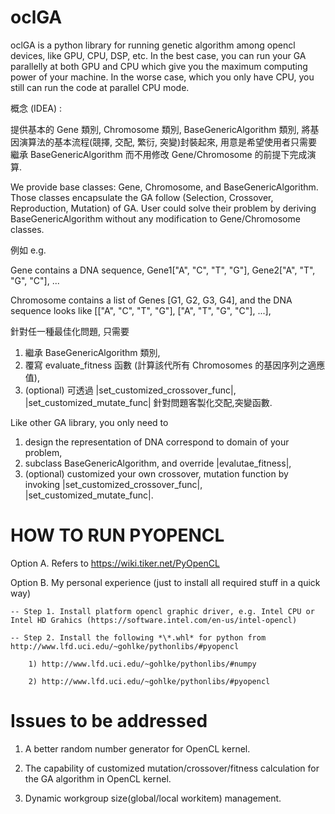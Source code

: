 # oclGA
oclGA is a python library for running genetic algorithm among opencl devices, like GPU, CPU, DSP, etc. In the best case, you can run your GA parallelly at both GPU and CPU which give you the maximum computing power of your machine. In the worse case, which you only have CPU, you still can run the code at parallel CPU mode.

概念 (IDEA) :

提供基本的 Gene 類別, Chromosome 類別, BaseGenericAlgorithm 類別,
將基因演算法的基本流程(競擇, 交配, 繁衍, 突變)封裝起來,
用意是希望使用者只需要繼承 BaseGenericAlgorithm 而不用修改 Gene/Chromosome 的前提下完成演算.

We provide base classes: Gene, Chromosome, and BaseGenericAlgorithm. Those classes encapsulate the GA follow (Selection, Crossover, Reproduction, Mutation) of GA. User could solve their problem by deriving BaseGenericAlgorithm without any modification to Gene/Chromosome classes.

例如  e.g.

Gene contains a DNA sequence, Gene1["A", "C", "T", "G"], Gene2["A", "T", "G", "C"], ...

Chromosome contains a list of Genes [G1, G2, G3, G4], and the DNA sequence looks like [["A", "C", "T", "G"], ["A", "T", "G", "C"], ...],

針對任一種最佳化問題, 只需要

1. 繼承 BaseGenericAlgorithm 類別, 
2. 覆寫 evaluate_fitness 函數 (計算該代所有 Chromosomes 的基因序列之適應值), 
3. (optional) 可透過 |set_customized_crossover_func|, |set_customized_mutate_func| 針對問題客製化交配,突變函數.

Like other GA library, you only need to

1. design the representation of DNA correspond to domain of your problem,
2. subclass BaseGenericAlgorithm, and override |evalutae_fitness|,
3. (optional) customized your own crossover, mutation function by invoking |set_customized_crossover_func|, |set_customized_mutate_func|.


# HOW TO RUN PYOPENCL

Option A. Refers to https://wiki.tiker.net/PyOpenCL

Option B. My personal experience (just to install all required stuff in a quick way)

    -- Step 1. Install platform opencl graphic driver, e.g. Intel CPU or Intel HD Grahics (https://software.intel.com/en-us/intel-opencl)

    -- Step 2. Install the following *\*.whl* for python from http://www.lfd.uci.edu/~gohlke/pythonlibs/#pyopencl
    
        1) http://www.lfd.uci.edu/~gohlke/pythonlibs/#numpy
        
        2) http://www.lfd.uci.edu/~gohlke/pythonlibs/#pyopencl
     
# Issues to be addressed

1. A better random number generator for OpenCL kernel.

2. The capability of customized mutation/crossover/fitness calculation for the GA algorithm in OpenCL kernel.

3. Dynamic workgroup size(global/local workitem) management.
